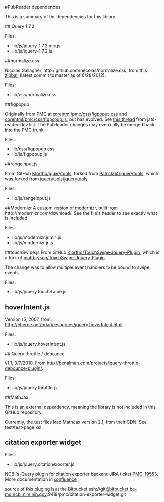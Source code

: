 #PubReader dependencies

This is a summary of the dependencies for this library.

##jQuery 1.7.2

Files:
* lib/js/jquery-1.7.2.min.js
* lib/js/jquery-1.7.2.js

##normalize.css

Nicolas Gallagher, http://github.com/necolas/normalize.css,
from [this
zipball](https://github.com/necolas/normalize.css/zipball/03575299fc8cba752a51fece7c35343085d6ed09)
(latest commit to master as of 6/28/2012).

Files:
* lib/css/normalize.css

##figpopup

Originally from PMC at
[corehtml/pmc/css/figpopup.css](http://www.ncbi.nlm.nih.gov/corehtml/pmc/css/figpopup.css)
and
[corehtml/pmc/css/figpopup.js](http://www.ncbi.nlm.nih.gov/corehtml/pmc/js/figpopup.js),
but has evolved.  See [this thread](http://www.ncbi.nlm.nih.gov/mailman/pipermail/jats-reader-dev/2012-September/000008.html)
from jats-reader-dev list.
The PubReader changes may eventually be merged back into the PMC trunk.

Files:
* lib/css/figpopup.css
* lib/js/figpopup.js

##rangeinput.js

From GitHub [Klortho/jquerytools](https://github.com/Klortho/jquerytools),
forked from [Patrick64/jquerytools](https://github.com/Patrick64/jquerytools),
which was forked from
[jquerytools/jquerytools](https://github.com/jquerytools/jquerytools).

Files:
* lib/js/rangeinput.js

##Modernizr
A custom version of modernizr, built from http://modernizr.com/download/.
See the file's header to see exactly what is included.

Files:
* lib/js/modernizr.jr.min.js
* lib/js/modernizr.jr.js

##touchSwipe.js
From GitHub [Klortho/TouchSwipe-Jquery-Plugin](https://github.com/Klortho/TouchSwipe-Jquery-Plugin),
which is a fork of
[mattbryson/TouchSwipe-Jquery-Plugin](https://github.com/mattbryson/TouchSwipe-Jquery-Plugin).

The change was to allow multiple event handlers to be bound to swipe events.

Files:
* lib/js/jquery.touchSwipe.js

## hoverIntent.js
Version r5, 2007, from http://cherne.net/brian/resources/jquery.hoverIntent.html.

Files:
* lib/js/jquery.hoverIntent.js

##jQuery throttle / debounce

v1.1, 3/7/2010.  From http://benalman.com/projects/jquery-throttle-debounce-plugin/.

Files:
* lib/js/jquery.throttle.js

##MathJax

This is an external dependency, meaning the library is not included in this GitHub
repository.

Currently, the test files load MathJax version 2.1, from their CDN.  See
test/test-page.xsl.


## citation exporter widget

Files:
* lib/js/jquery.citationexporter.js

NCBI's jQuery plugin for citation exporter backend
JIRA ticket [PMC-19553](https://jira.ncbi.nlm.nih.gov/browse/PMC-19553). 
More documentation in [confluence](https://confluence.ncbi.nlm.nih.gov/display/PMC/Citation+exporter)

source of this pluging is at the Bitbucket
ssh://git@bitbucket.be-md.ncbi.nlm.nih.gov:9418/pmc/citation-exporter-widget.git
                                        